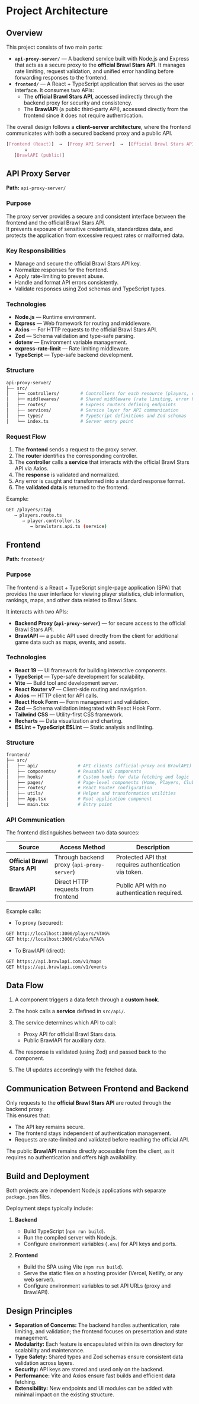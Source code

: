# Project Architecture

## Overview

This project consists of two main parts:

- **`api-proxy-server/`** — A backend service built with Node.js and Express that acts as a secure proxy to the **official Brawl Stars API**. It manages rate limiting, request validation, and unified error handling before forwarding responses to the frontend.
- **`frontend/`** — A React + TypeScript application that serves as the user interface. It consumes two APIs:
  - The **official Brawl Stars API**, accessed indirectly through the backend proxy for security and consistency.
  - The **BrawlAPI** (a public third-party API), accessed directly from the frontend since it does not require authentication.

The overall design follows a **client–server architecture**, where the frontend communicates with both a secured backend proxy and a public API.

```css
[Frontend (React)]  →  [Proxy API Server]  →  [Official Brawl Stars API]
       ↓
   [BrawlAPI (public)]
```

## API Proxy Server

**Path:** `api-proxy-server/`

### Purpose

The proxy server provides a secure and consistent interface between the frontend and the official Brawl Stars API.  
It prevents exposure of sensitive credentials, standardizes data, and protects the application from excessive request rates or malformed data.

### Key Responsibilities

- Manage and secure the official Brawl Stars API key.
- Normalize responses for the frontend.
- Apply rate-limiting to prevent abuse.
- Handle and format API errors consistently.
- Validate responses using Zod schemas and TypeScript types.

### Technologies

- **Node.js** — Runtime environment.
- **Express** — Web framework for routing and middleware.
- **Axios** — For HTTP requests to the official Brawl Stars API.
- **Zod** — Schema validation and type-safe parsing.
- **dotenv** — Environment variable management.
- **express-rate-limit** — Rate limiting middleware.
- **TypeScript** — Type-safe backend development.

### Structure

```bash
api-proxy-server/
├── src/
│   ├── controllers/        # Controllers for each resource (players, clubs, rankings)
│   ├── middlewares/        # Shared middleware (rate limiting, error handling)
│   ├── routes/             # Express routers defining endpoints
│   ├── services/           # Service layer for API communication
│   ├── types/              # TypeScript definitions and Zod schemas
│   └── index.ts            # Server entry point

```

### Request Flow

1. The **frontend** sends a request to the proxy server.
2. The **router** identifies the corresponding controller.
3. The **controller** calls a **service** that interacts with the official Brawl Stars API via Axios.
4. The **response** is validated and normalized.
5. Any error is caught and transformed into a standard response format.
6. The **validated data** is returned to the frontend.

Example:

```bash
GET /players/:tag
   → players.route.ts
      → player.controller.ts
         → brawlstars.api.ts (service)
```

## Frontend

**Path:** `frontend/`

### Purpose

The frontend is a React + TypeScript single-page application (SPA) that provides the user interface for viewing player statistics, club information, rankings, maps, and other data related to Brawl Stars.

It interacts with two APIs:

- **Backend Proxy (`api-proxy-server`)** — for secure access to the official Brawl Stars API.
- **BrawlAPI** — a public API used directly from the client for additional game data such as maps, events, and assets.

### Technologies

- **React 19** — UI framework for building interactive components.
- **TypeScript** — Type-safe development for scalability.
- **Vite** — Build tool and development server.
- **React Router v7** — Client-side routing and navigation.
- **Axios** — HTTP client for API calls.
- **React Hook Form** — Form management and validation.
- **Zod** — Schema validation integrated with React Hook Form.
- **Tailwind CSS** — Utility-first CSS framework.
- **Recharts** — Data visualization and charting.
- **ESLint + TypeScript ESLint** — Static analysis and linting.

### Structure

```bash
frontend/
├── src/
│   ├── api/               # API clients (official-proxy and BrawlAPI)
│   ├── components/        # Reusable UI components
│   ├── hooks/             # Custom hooks for data fetching and logic
│   ├── pages/             # Page-level components (Home, Players, Clubs, etc.)
│   ├── routes/            # React Router configuration
│   ├── utils/             # Helper and transformation utilities
│   ├── App.tsx            # Root application component
│   └── main.tsx           # Entry point
```

### API Communication

The frontend distinguishes between two data sources:

| Source                       | Access Method                              | Description                                           |
| ---------------------------- | ------------------------------------------ | ----------------------------------------------------- |
| **Official Brawl Stars API** | Through backend proxy (`api-proxy-server`) | Protected API that requires authentication via token. |
| **BrawlAPI**                 | Direct HTTP requests from frontend         | Public API with no authentication required.           |

Example calls:

- To proxy (secured):

```bash
GET http://localhost:3000/players/%TAG%
GET http://localhost:3000/clubs/%TAG%
```

- To BrawlAPI (direct):

```bash
GET https://api.brawlapi.com/v1/maps
GET https://api.brawlapi.com/v1/events
```

## Data Flow

1. A component triggers a data fetch through a **custom hook**.
2. The hook calls a **service** defined in `src/api/`.
3. The service determines which API to call:

   - Proxy API for official Brawl Stars data.
   - Public BrawlAPI for auxiliary data.

4. The response is validated (using Zod) and passed back to the component.
5. The UI updates accordingly with the fetched data.

## Communication Between Frontend and Backend

Only requests to the **official Brawl Stars API** are routed through the backend proxy.  
This ensures that:

- The API key remains secure.
- The frontend stays independent of authentication management.
- Requests are rate-limited and validated before reaching the official API.

The public **BrawlAPI** remains directly accessible from the client, as it requires no authentication and offers high availability.

## Build and Deployment

Both projects are independent Node.js applications with separate `package.json` files.

Deployment steps typically include:

1. **Backend**

   - Build TypeScript (`npm run build`).
   - Run the compiled server with Node.js.
   - Configure environment variables (`.env`) for API keys and ports.

2. **Frontend**

   - Build the SPA using Vite (`npm run build`).
   - Serve the static files on a hosting provider (Vercel, Netlify, or any web server).
   - Configure environment variables to set API URLs (proxy and BrawlAPI).

## Design Principles

- **Separation of Concerns:** The backend handles authentication, rate limiting, and validation; the frontend focuses on presentation and state management.
- **Modularity:** Each feature is encapsulated within its own directory for scalability and maintenance.
- **Type Safety:** Shared types and Zod schemas ensure consistent data validation across layers.
- **Security:** API keys are stored and used only on the backend.
- **Performance:** Vite and Axios ensure fast builds and efficient data fetching.
- **Extensibility:** New endpoints and UI modules can be added with minimal impact on the existing structure.
